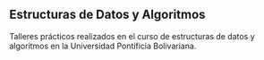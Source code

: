 ## Estructuras de Datos y Algoritmos

Talleres prácticos realizados en el curso de estructuras de datos y algoritmos en la Universidad Pontificia Bolivariana.

